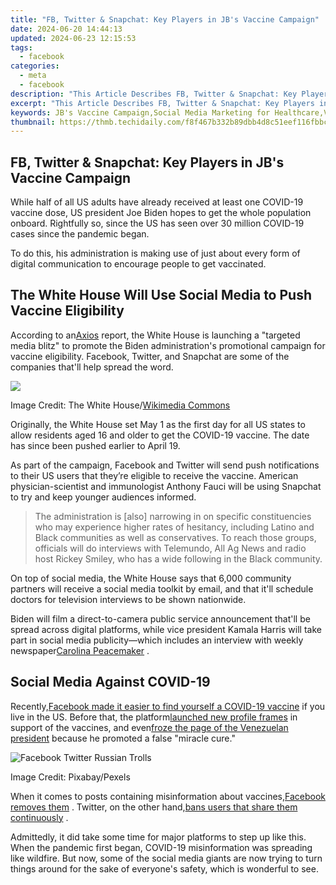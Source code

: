 ```yaml
---
title: "FB, Twitter & Snapchat: Key Players in JB's Vaccine Campaign"
date: 2024-06-20 14:44:13
updated: 2024-06-23 12:15:53
tags:
  - facebook
categories:
  - meta
  - facebook
description: "This Article Describes FB, Twitter & Snapchat: Key Players in JB's Vaccine Campaign"
excerpt: "This Article Describes FB, Twitter & Snapchat: Key Players in JB's Vaccine Campaign"
keywords: JB's Vaccine Campaign,Social Media Marketing for Healthcare,Vaccine Promotion on Social Networks,Facebook, Twitter & Snapchat in Health Advocacy,Influencer Marketing for Public Health,Digital Campaigns for Vaccination Awareness,Social Media Strategy for Immunization Programs
thumbnail: https://thmb.techidaily.com/f8f467b332b89dbb4d8c51eef116fbbce4476e735f93f6027b47c78945bb4e75.jpg
---
```


## FB, Twitter & Snapchat: Key Players in JB's Vaccine Campaign

 While half of all US adults have already received at least one COVID-19 vaccine dose, US president Joe Biden hopes to get the whole population onboard. Rightfully so, since the US has seen over 30 million COVID-19 cases since the pandemic began.

 To do this, his administration is making use of just about every form of digital communication to encourage people to get vaccinated.

## The White House Will Use Social Media to Push Vaccine Eligibility

 According to an[Axios](https://www.axios.com/biden-vaccine-eligibility-push-e438587b-9b34-4b75-9132-7395c2768ed7.html) report, the White House is launching a "targeted media blitz" to promote the Biden administration's promotional campaign for vaccine eligibility. Facebook, Twitter, and Snapchat are some of the companies that'll help spread the word.

![](https://static1.makeuseofimages.com/wordpress/wp-content/uploads/2021/04/biden-and-us-flag.png)

 Image Credit: The White House/[Wikimedia Commons](https://commons.wikimedia.org/wiki/File:President%5Fof%5Fthe%5FUnited%5FStates%5FJoe%5FBiden%5F%282021%29.jpg)

 Originally, the White House set May 1 as the first day for all US states to allow residents aged 16 and older to get the COVID-19 vaccine. The date has since been pushed earlier to April 19.

 As part of the campaign, Facebook and Twitter will send push notifications to their US users that they’re eligible to receive the vaccine. American physician-scientist and immunologist Anthony Fauci will be using Snapchat to try and keep younger audiences informed.

> The administration is \[also\] narrowing in on specific constituencies who may experience higher rates of hesitancy, including Latino and Black communities as well as conservatives. To reach those groups, officials will do interviews with Telemundo, All Ag News and radio host Rickey Smiley, who has a wide following in the Black community.

 On top of social media, the White House says that 6,000 community partners will receive a social media toolkit by email, and that it'll schedule doctors for television interviews to be shown nationwide.

 Biden will film a direct-to-camera public service announcement that'll be spread across digital platforms, while vice president Kamala Harris will take part in social media publicity—which includes an interview with weekly newspaper[Carolina Peacemaker](http://www.peacemakeronline.com/) .

## Social Media Against COVID-19

 Recently,[Facebook made it easier to find yourself a COVID-19 vaccine](https://www.makeuseof.com/facebook-makes-easier-find-covid-19-vaccine/) if you live in the US. Before that, the platform[launched new profile frames](https://www.makeuseof.com/facebooks-latest-profile-frames-encourage-friends-get-covid-19-vaccines/) in support of the vaccines, and even[froze the page of the Venezuelan president](https://www.makeuseof.com/facebook-freezes-president-maduro-page-fake-covid-cure/) because he promoted a false "miracle cure."

![Facebook Twitter Russian Trolls](https://static1.makeuseofimages.com/wordpress/wp-content/uploads/2020/09/facebook-twitter-russian-trolls.jpg)

 Image Credit: Pixabay/Pexels

 When it comes to posts containing misinformation about vaccines,[Facebook removes them](https://www.makeuseof.com/facebook-wont-tolerate-covid19-vaccine-misinformation/) . Twitter, on the other hand,[bans users that share them continuously](https://www.makeuseof.com/twitter-ban-users-continuously-post-covid19-misinformation/) .

 Admittedly, it did take some time for major platforms to step up like this. When the pandemic first began, COVID-19 misinformation was spreading like wildfire. But now, some of the social media giants are now trying to turn things around for the sake of everyone's safety, which is wonderful to see.


<ins class="adsbygoogle"
     style="display:block"
     data-ad-format="autorelaxed"
     data-ad-client="ca-pub-7571918770474297"
     data-ad-slot="1223367746"></ins>



<ins class="adsbygoogle"
     style="display:block"
     data-ad-client="ca-pub-7571918770474297"
     data-ad-slot="8358498916"
     data-ad-format="auto"
     data-full-width-responsive="true"></ins>
